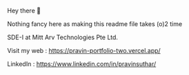 Hey there 👋

Nothing fancy here as making this readme file takes (o)2 time

SDE-I at Mitt Arv Technologies Pte Ltd.

Visit my web : https://pravin-portfolio-two.vercel.app/

LinkedIn : https://www.linkedin.com/in/pravinsuthar/


<!--
**Pravin-Suthar/Pravin-Suthar** is a ✨ _special_ ✨ repository because its `README.md` (this file) appears on your GitHub profile.

Here are some ideas to get you started:

- 🔭 I’m currently working on ...
- 🌱 I’m currently learning ...
- 👯 I’m looking to collaborate on ...
- 🤔 I’m looking for help with ...
- 💬 Ask me about ...
- 📫 How to reach me: ...
- 😄 Pronouns: ...
- ⚡ Fun fact: ...
-->
